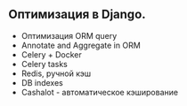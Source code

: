 ## Оптимизация в Django.

- Оптимизация ORM query
- Annotate and Aggregate in ORM
- Celery + Docker
- Celery tasks
- Redis, ручной кэш
- DB indexes
- Cashalot - автоматическое кэширование
